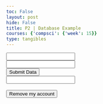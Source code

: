 ```yaml
---
toc: False
layout: post
hide: False
title: P2 | Database Example
courses: {'compsci': {'week': 15}}
type: tangibles
---
```

<form id = login>
<input type="text" id="username" name="username" required><br>
<input type="password" id="password" name="password" required><br>
<button type="button" onclick="sendData()">Submit Data</button>
<br>
<input type="text" id="username2" name="username2" required><br>
<br>
<button type="button" onclick="deleteData()">Remove my account</button>
</form>
<script>
function sendData() { 
    const Data = {
        "username": document.getElementById("username").value,
        "password": document.getElementById("password").value
    }
    fetch("http://127.0.0.1:8000/api/login/register", {
        method: "POST",
        headers: {
            "Content-Type": "application/json"
        },
        body: JSON.stringify(Data)
    })
}
function deleteData() {
let deleteduser = document.getElementById("username2").value
fetch(`http://127.0.0.1:8000/api/login/delete/${deleteduser}`, {
    method: "DELETE",
    headers: {
        "Content-Type": "application/json"
        }
    })
}
</script>